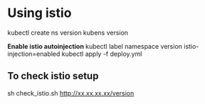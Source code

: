 # Using istio

kubectl create ns version
kubens version

**Enable istio autoinjection**
kubectl label namespace version istio-injection=enabled
kubectl apply -f deploy.yml


## To check istio setup

sh check_istio.sh http://xx.xx.xx.xx/version

